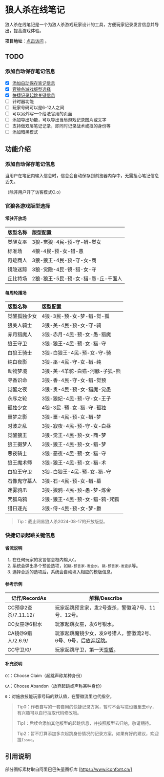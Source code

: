 # 狼人杀在线笔记

狼人杀在线笔记是一个为狼人杀游戏玩家设计的工具，方便玩家记录发言信息并导出，提高游戏体验。

**项目地址**：[点击访问](https://syhy0612.github.io/lrsNotes/) 。

## TODO

### 添加自动保存笔记信息

- [x] <a href="#添加自动保存笔记信息">添加自动保存笔记信息</a>
- [x] <a href="#官狼各游戏版型选择">官狼各游戏版型选择</a>
- [x] <a href="#快捷记录起跳关键信息">快捷记录起跳关键信息</a>
- [ ] 计时器功能
- [ ] 玩家号码可以是6-12人之间
- [ ] 可以另外写一个给法官用的页面
- [ ] 添加导出功能，可以导出当局游戏记录图片或文字
- [ ] 支持做双层笔记记录，即同时记录战术或抿的身份等
- [ ] 添加暗黑模式

## 功能介绍

### 添加自动保存笔记信息

当用户在笔记内输入信息时，信息会自动保存到浏览器内存中，无需担心笔记信息丢失。

（除非用户开了访客模式O.o）

### 官狼各游戏版型选择

#### 常驻开放场

| 版型名称 | 版型配置                   |
|:-----|:-----------------------|
| 觉醒女巫 | 3狼-觉狼-4民-预-守-猎-觉女      |
| 标准场  | 4狼-4民-预-女-猎-愚          |
| 奇迹商人 | 3狼-狼王-4民-预-守-女-商       |
| 镜隐迷踪 | 3狼-觉隐-4民-镜-猎-女-守       |
| 丘比特场 | 2狼-狼王-5民-预-女-猎-愚-丘-千面人 |

#### 每周轮播场

| 版型名称   | 版型配置                |
|:-------|:--------------------|
| 觉醒孤独少女 | 4狼-3民-预-女-梦-猎-觉-孤   |
| 狼美人骑士  | 3狼-美-4民-预-女-守-骑     |
| 赤月猎魔人  | 3狼-赤月-4民-预-女-愚-猎魔   |
| 狼王守卫   | 3狼-狼王-4民-预-女-猎-守    |
| 白狼王骑士  | 3狼-白狼王-4民-预-女-守-骑   |
| 纯白夜影   | 3狼-巫-4民-守-女-猎-纯     |
| 动物梦境   | 3狼-美-4羊驼-白猫-河豚-子狐-熊 |
| 寻香识命   | 3狼-香-4民-守-女-猎-觉预    |
| 觉醒之夜   | 3狼-贵-4民-预-女-猎魔-觉愚   |
| 永序之轮   | 3狼-狼妃-4民-预-守-女-王子   |
| 孤独少女   | 4狼-3民-预-女-猎-守-孤独    |
| 噩梦之影   | 3狼-噩-4民-预-女-猎-梦     |
| 时波之乱   | 3狼-寂夜-4民-预-守-女-白昼   |
| 觉醒狼王   | 3狼-觉王-4民-预-女-商-梦    |
| 狼王摄梦人  | 3狼-狼王-4民-预-女-猎-梦    |
| 恶夜骑士   | 3狼-恶夜-4民-预-女-猎-守    |
| 狼王魔术师  | 3狼-狼王-4民-预-女-猎-术    |
| 白狼王守卫  | 3狼-白狼王-4民-预-女-猎-守   |
| 石像鬼守墓人 | 3狼-石-4民-预-女-猎-墓     |
| 迷雾鸦爪   | 3狼-狼鸦-4民-预-愚-梦-炼金   |
| 咒狐乌鸦   | 2狼-狼王-4民-预-女-猎-鸦-咒狐 |
| 猎日逐光   | 3狼-侍-4民-预-女-梦-爵     |

> Tip：截止网易狼人杀2024-08-17的开放版型。

### 快捷记录起跳关键信息

#### 省流说明

1. 在任何玩家的发言信息框内输入`C`。
2. 系统会弹出多个预设选项，如`跳-预言家-发金水`、`跳-预言家-发查杀`等。
3. 选择合适的选项后，系统会自动填入相应的模版信息。

#### 参考示例

| 记作/RecordAs      | 解释/Describe                              |
|------------------|------------------------------------------|
| CC预@2查杀/7.11.12/ | 玩家起跳预言家，发2号查杀，警徽流7号、11号、12号。             |
| CC女巫@6银水         | 玩家起跳女巫，发6号银水。                            |
| CA镜@9猎人/2.6.9/   | 玩家起跳魔镜少女，发9号猎人，警徽流2号、6号、9号，后<u>放弃起跳</u>。 |
| CC守卫/0/          | 玩家起跳守卫，第一天<u>空盾</u>。                     |

#### 补充说明

`CC`：Choose Claim（起跳声称某种身份）

`CA`：Choose Abandon（放弃起跳或声称某种身份）

`0`：对施放技能玩家号码的默认值，在警徽流里也代指空。

> Tip0：作者自写的一套自用的快捷记录方案，暂时不会写进设置里去diy，有兴趣可以自行拉取代码修改哦。
>
> Tip1：后续会添加其他版型的起跳信息，并按照版型去归纳，敬请期待。
>
> Tip2：暂不打算添加多次起跳身份情况的记录方案，如果有好的建议，欢迎提`Issue`。

## 引用说明

部分图标素材取自阿里巴巴矢量图标库 [https://www.iconfont.cn/]